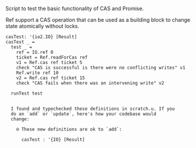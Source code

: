 Script to test the basic functionality of CAS and Promise.

Ref support a CAS operation that can be used as a building block to
change state atomically without locks.

```unison
casTest: '{io2.IO} [Result]
casTest _ =
  test _ =
    ref = IO.ref 0
    ticket = Ref.readForCas ref
    v1 = Ref.cas ref ticket 5
    check "CAS is successful is there were no conflicting writes" v1
    Ref.write ref 10
    v2 = Ref.cas ref ticket 15
    check "CAS fails when there was an intervening write" v2
   
  runTest test
```

```ucm

  I found and typechecked these definitions in scratch.u. If you
  do an `add` or `update`, here's how your codebase would
  change:
  
    ⍟ These new definitions are ok to `add`:
    
      casTest : '{IO} [Result]

```
